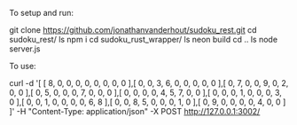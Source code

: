 To setup and run: 

  git clone https://github.com/jonathanvanderhout/sudoku_rest.git
  cd sudoku_rest/
  ls
  npm i
  cd sudoku_rust_wrapper/
  ls
  neon build
  cd ..
  ls
  node server.js 

To use:

curl -d '[ [ 8, 0, 0, 0, 0, 0, 0, 0, 0 ],[ 0, 0, 3, 6, 0, 0, 0, 0, 0 ],[ 0, 7, 0, 0, 9, 0, 2, 0, 0 ],[ 0, 5, 0, 0, 0, 7, 0, 0, 0 ],[ 0, 0, 0, 0, 4, 5, 7, 0, 0 ],[ 0, 0, 0, 1, 0, 0, 0, 3, 0 ],[ 0, 0, 1, 0, 0, 0, 0, 6, 8 ],[ 0, 0, 8, 5, 0, 0, 0, 1, 0 ],[ 0, 9, 0, 0, 0, 0, 4, 0, 0 ] ]' -H "Content-Type: application/json" -X POST http://127.0.0.1:3002/

